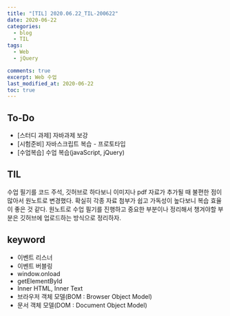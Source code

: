 ```yaml
---
title: "[TIL] 2020.06.22_TIL-200622"
date: 2020-06-22
categories:
  - blog
  - TIL
tags:
  - Web
  - jQuery

comments: true
excerpt: Web 수업
last_modified_at: 2020-06-22
toc: true
---
```


## To-Do
- [스터디 과제] 자바과제 보강
- [시험준비] 자바스크립트 복습 - 프로토타입
- [수업복습] 수업 복습(javaScript, jQuery)


## TIL
수업 필기를 코드 주석, 깃허브로 하다보니 이미지나 pdf 자료가 추가될 때 불편한 점이 많아서 원노트로 변경했다. 확실히 각종 자료 첨부가 쉽고 가독성이 높다보니 복습 효율이 좋은 것 같다. 원노트로 수업 필기를 진행하고 중요한 부분이나 정리해서 챙겨야할 부분은 깃허브에 업로드하는 방식으로 정리하자.

## keyword
- 이벤트 리스너 
- 이벤트 버블링 
- window.onload
- getElementById
- Inner HTML, Inner Text
- 브라우저 객체 모델(BOM : Browser Object Model)
- 문서 객체 모델(DOM : Document Object Model)
